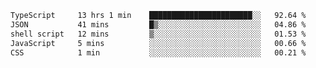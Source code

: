 <!--START_SECTION:waka-->

```txt
TypeScript     13 hrs 1 min    ███████████████████████░░   92.64 %
JSON           41 mins         █▒░░░░░░░░░░░░░░░░░░░░░░░   04.86 %
shell script   12 mins         ▒░░░░░░░░░░░░░░░░░░░░░░░░   01.53 %
JavaScript     5 mins          ░░░░░░░░░░░░░░░░░░░░░░░░░   00.66 %
CSS            1 min           ░░░░░░░░░░░░░░░░░░░░░░░░░   00.21 %
```

<!--END_SECTION:waka-->
